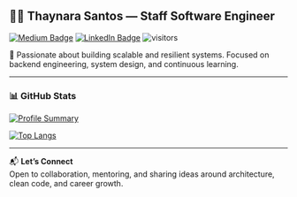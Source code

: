 ## 👩‍💻 Thaynara Santos — Staff Software Engineer

[![Medium Badge](https://img.shields.io/badge/Medium-%2312100E.svg?&style=flat-square&logo=medium&logoColor=30C7EB&color=071A2C&link=https://medium.com/@thaynaracsantos)](https://medium.com/@thaynaracsantos)
[![LinkedIn Badge](https://img.shields.io/badge/LinkedIn-%230077B5.svg?style=flat-square&logo=linkedin&logoColor=white)](https://www.linkedin.com/in/thaynarasantos)
![visitors](https://komarev.com/ghpvc/?username=thaynaracsantos&color=30C7EB&style=flat-square)

🎯 Passionate about building scalable and resilient systems. Focused on backend engineering, system design, and continuous learning.

---

### 📊 GitHub Stats

[![Profile Summary](https://github-profile-summary-cards.vercel.app/api/cards/profile-details?username=thaynaracsantos&theme=react)]()

[![Top Langs](https://github-readme-stats.vercel.app/api/top-langs/?username=thaynaracsantos&layout=donut&hide_title=true&theme=react&hide=html,css)]()

---

📬 **Let’s Connect**  
Open to collaboration, mentoring, and sharing ideas around architecture, clean code, and career growth.
